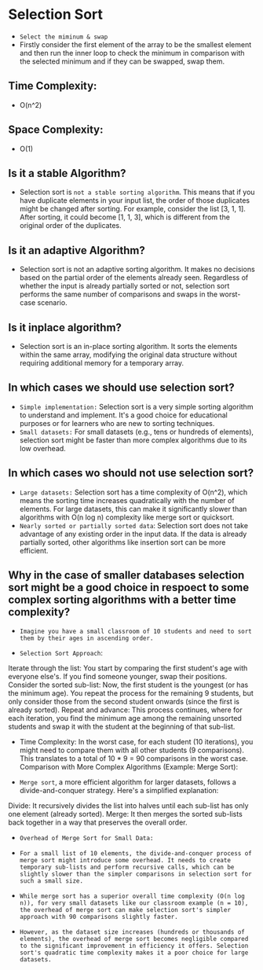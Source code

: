 # Selection Sort
- `Select the miminum & swap`
- Firstly consider the first element of the array to be the smallest element and then run the inner loop to check the minimum in comparison with the selected minimum and if they can be swapped, swap them.
## Time Complexity:
- O(n^2)
## Space Complexity:
- O(1)
## Is it a stable Algorithm?
- Selection sort is `not a stable sorting algorithm`. This means that if you have duplicate elements in your input list, the order of those duplicates might be changed after sorting. For example, consider the list [3, 1, 1]. After sorting, it could become [1, 1, 3], which is different from the original order of the duplicates.
## Is it an adaptive Algorithm?
- Selection sort is not an adaptive sorting algorithm. It makes no decisions based on the partial order of the elements already seen. Regardless of whether the input is already partially sorted or not, selection sort performs the same number of comparisons and swaps in the worst-case scenario.
## Is it inplace algorithm?
- Selection sort is an in-place sorting algorithm. It sorts the elements within the same array, modifying the original data structure without requiring additional memory for a temporary array.
## In which cases we should use selection sort?
- `Simple implementation:` Selection sort is a very simple sorting algorithm to understand and implement. It's a good choice for educational purposes or for learners who are new to sorting techniques.
- `Small datasets:` For small datasets (e.g., tens or hundreds of elements), selection sort might be faster than more complex algorithms due to its low overhead.
## In which cases wo should not use selection sort?
- `Large datasets:` Selection sort has a time complexity of O(n^2), which means the sorting time increases quadratically with the number of elements. For large datasets, this can make it significantly slower than algorithms with O(n log n) complexity like merge sort or quicksort.
- `Nearly sorted or partially sorted data`: Selection sort does not take advantage of any existing order in the input data. If the data is already partially sorted, other algorithms like insertion sort can be more efficient.

## Why in the case of smaller databases selection sort might be a good choice in respoect to some complex sorting algorithms with a better time complexity?

- `Imagine you have a small classroom of 10 students and need to sort them by their ages in ascending order.`

- `Selection Sort Approach`:

Iterate through the list: You start by comparing the first student's age with everyone else's. If you find someone younger, swap their positions.
Consider the sorted sub-list: Now, the first student is the youngest (or has the minimum age). You repeat the process for the remaining 9 students, but only consider those from the second student onwards (since the first is already sorted).
Repeat and advance: This process continues, where for each iteration, you find the minimum age among the remaining unsorted students and swap it with the student at the beginning of that sub-list.
- Time Complexity:
In the worst case, for each student (10 iterations), you might need to compare them with all other students (9 comparisons).
This translates to a total of 10 * 9 = 90 comparisons in the worst case.
Comparison with More Complex Algorithms (Example: Merge Sort):

- `Merge sort`, a more efficient algorithm for larger datasets, follows a divide-and-conquer strategy. Here's a simplified explanation:

Divide: It recursively divides the list into halves until each sub-list has only one element (already sorted).
Merge: It then merges the sorted sub-lists back together in a way that preserves the overall order.
- `Overhead of Merge Sort for Small Data:`

- `For a small list of 10 elements, the divide-and-conquer process of merge sort might introduce some overhead. It needs to create temporary sub-lists and perform recursive calls, which can be slightly slower than the simpler comparisons in selection sort for such a small size.`


- `While merge sort has a superior overall time complexity (O(n log n)), for very small datasets like our classroom example (n = 10), the overhead of merge sort can make selection sort's simpler approach with 90 comparisons slightly faster.`

- `However, as the dataset size increases (hundreds or thousands of elements), the overhead of merge sort becomes negligible compared to the significant improvement in efficiency it offers. Selection sort's quadratic time complexity makes it a poor choice for large datasets.`

